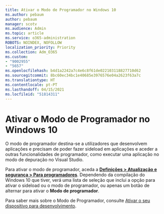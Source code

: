 ```yaml
---
title: Ativar o Modo de Programador no Windows 10
ms.author: pebaum
author: pebaum
manager: scotv
ms.audience: Admin
ms.topic: article
ms.service: o365-administration
ROBOTS: NOINDEX, NOFOLLOW
localization_priority: Priority
ms.collection: Adm_O365
ms.custom:
- "9002955"
- "5657"
ms.openlocfilehash: b4d1a2242a7c4e6c8f61de022103118827710d62
ms.sourcegitcommit: 8bc60ec34bc1e40685e3976576e04a2623f63a7c
ms.translationtype: HT
ms.contentlocale: pt-PT
ms.lasthandoff: 04/15/2021
ms.locfileid: "51814311"
---
```

# <a name="enable-developer-mode-in-windows-10"></a>Ativar o Modo de Programador no Windows 10

O modo de programador destina-se a utilizadores que desenvolvem aplicações e precisam de poder fazer sideload em aplicações e aceder a outras funcionalidades de programador, como executar uma aplicação no modo de depuração no Visual Studio.

Para ativar o modo de programador, aceda a **[Definições > Atualização e segurança > Para programadores](ms-settings:developers?activationSource=GetHelp)**. Dependendo da compilação do Windows 10 que tiver, verá uma lista de seleção que inclui a opção para ativar o sideload ou o modo de programador, ou apenas um botão de alternar para ativar o **Modo de programador**.

Para saber mais sobre o Modo de Programador, consulte [Ativar o seu dispositivo para desenvolvimento](https://docs.microsoft.com/windows/uwp/get-started/enable-your-device-for-development).
